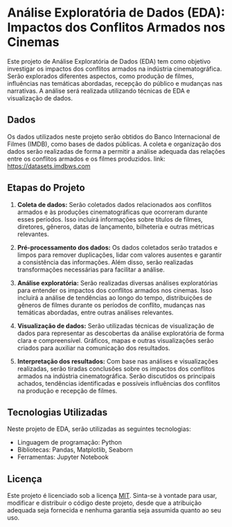 # Análise Exploratória de Dados (EDA): Impactos dos Conflitos Armados nos Cinemas

Este projeto de Análise Exploratória de Dados (EDA) tem como objetivo investigar os impactos dos conflitos armados na indústria cinematográfica. Serão explorados diferentes aspectos, como produção de filmes, influências nas temáticas abordadas, recepção do público e mudanças nas narrativas. A análise será realizada utilizando técnicas de EDA e visualização de dados.

## Dados

Os dados utilizados neste projeto serão obtidos do Banco Internacional de Filmes (IMDB), como bases de dados públicas. A coleta e organização dos dados serão realizadas de forma a permitir a análise adequada das relações entre os conflitos armados e os filmes produzidos.
link: https://datasets.imdbws.com

## Etapas do Projeto

1. **Coleta de dados:** Serão coletados dados relacionados aos conflitos armados e às produções cinematográficas que ocorreram durante esses períodos. Isso incluirá informações sobre títulos de filmes, diretores, gêneros, datas de lançamento, bilheteria e outras métricas relevantes.

2. **Pré-processamento dos dados:** Os dados coletados serão tratados e limpos para remover duplicações, lidar com valores ausentes e garantir a consistência das informações. Além disso, serão realizadas transformações necessárias para facilitar a análise.

3. **Análise exploratória:** Serão realizadas diversas análises exploratórias para entender os impactos dos conflitos armados nos cinemas. Isso incluirá a análise de tendências ao longo do tempo, distribuições de gêneros de filmes durante os períodos de conflito, mudanças nas temáticas abordadas, entre outras análises relevantes.

4. **Visualização de dados:** Serão utilizadas técnicas de visualização de dados para representar as descobertas da análise exploratória de forma clara e compreensível. Gráficos, mapas e outras visualizações serão criados para auxiliar na comunicação dos resultados.

5. **Interpretação dos resultados:** Com base nas análises e visualizações realizadas, serão tiradas conclusões sobre os impactos dos conflitos armados na indústria cinematográfica. Serão discutidos os principais achados, tendências identificadas e possíveis influências dos conflitos na produção e recepção de filmes.

## Tecnologias Utilizadas

Neste projeto de EDA, serão utilizadas as seguintes tecnologias:

- Linguagem de programação: Python
- Bibliotecas: Pandas, Matplotlib, Seaborn
- Ferramentas: Jupyter Notebook

## Licença

Este projeto é licenciado sob a licença [MIT](LICENSE). Sinta-se à vontade para usar, modificar e distribuir o código deste projeto, desde que a atribuição adequada seja fornecida e nenhuma garantia seja assumida quanto ao seu uso.
